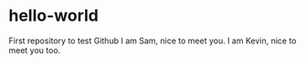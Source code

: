 # hello-world
First repository to test Github
I am Sam, nice to meet you.
I am Kevin, nice to meet you too.
